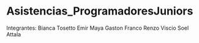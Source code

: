 # Asistencias_ProgramadoresJuniors
Integrantes:
Bianca Tosetto
Emir Maya
Gaston Franco
Renzo Viscio
Soel Attala
